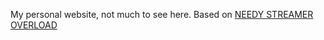 My personal website, not much to see here.
Based on [NEEDY STREAMER OVERLOAD](https://store.steampowered.com/app/1451940/NEEDY_STREAMER_OVERLOAD/)